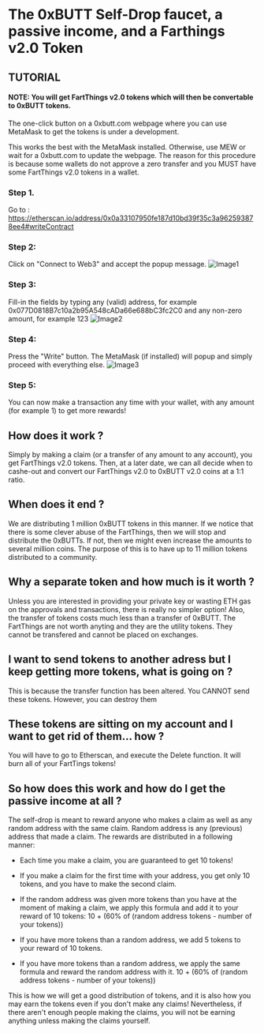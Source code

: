 # The 0xBUTT Self-Drop faucet, a passive income, and a Farthings v2.0 Token

## TUTORIAL
#### NOTE: You will get FartThings v2.0 tokens which will then be convertable to 0xBUTT tokens.

The one-click button on a 0xbutt.com webpage where you can use MetaMask to get the tokens is under a development.

This works the best with the MetaMask installed. Otherwise, use MEW or wait for a 0xbutt.com to update the webpage. The reason for this procedure is because some wallets do not approve a zero transfer and you MUST have some FartThings v2.0 tokens in a wallet.

### Step 1. 
Go to : https://etherscan.io/address/0x0a33107950fe187d10bd39f35c3a962593878ee4#writeContract

### Step 2: 
Click on "Connect to Web3" and accept the popup message.
![Image1](https://raw.githubusercontent.com/butttcoin/ButtCoinV2/master/source/selfdrop/img1.png)

### Step 3: 
Fill-in the fields by typing any (valid) address, for example 0x077D0818B7c10a2b95A548cADa66e688bC3fc2C0 and any non-zero amount, for example 123
![Image2](https://raw.githubusercontent.com/butttcoin/ButtCoinV2/master/source/selfdrop/img2.png)

### Step 4: 
Press the "Write" button. The MetaMask (if installed) will popup and simply proceed with everything else.
![Image3](https://raw.githubusercontent.com/butttcoin/ButtCoinV2/master/source/selfdrop/img3.png)

### Step 5: 
You can now make a transaction any time with your wallet, with any amount (for example 1) to get more rewards!




## How does it work ?
Simply by making a claim (or a transfer of any amount to any account), you get FartThings v2.0 tokens. Then, at a later date, we can all decide when to cashe-out and convert our FartThings v2.0 to 0xBUTT v2.0 coins at a 1:1 ratio. 

## When does it end ?
We are distributing 1 million 0xBUTT tokens in this manner. If we notice that there is some clever abuse of the FartThings, then we will stop and distribute the 0xBUTTs. If not, then we might even increase the amounts to several million coins. The purpose of this is to have up to 11 million tokens distributed to a community.

## Why a separate token and how much is it worth ?
Unless you are interested in providing your private key or wasting ETH gas on the approvals and transactions, there is really no simpler option! Also, the transfer of tokens costs much less than a transfer of 0xBUTT. The FartThings are not worth anyting and they are the utility tokens. They cannot be transfered and cannot be placed on exchanges. 

## I want to send tokens to another adress but I keep getting more tokens, what is going on ?
This is because the transfer function has been altered. You CANNOT send these tokens. However, you can destroy them

## These tokens are sitting on my account and I want to get rid of them... how ?
You will have to go to Etherscan, and execute the Delete function. It will burn all of your FartTings tokens!

## So how does this work and how do I get the passive income at all ?

The self-drop is meant to reward anyone who makes a claim as well as any random address with the same claim. Random address is any (previous) address that made a claim. The rewards are distributed in a following manner:

- Each time you make a claim, you are guaranteed to get 10 tokens!

- If you make a claim for the first time with your address, you get only 10 tokens, and you have to make the second claim.

- If the random address was given more tokens than you have at the moment of making a claim, we apply this formula and add it to your reward of 10 tokens: 
10 + (60% of (random address tokens - number of your tokens))

- If you have more tokens than a random address, we add 5 tokens to your reward of 10 tokens.

- If you have more tokens than a random address, we apply the same formula and reward the random address with it.
10 + (60% of (random address tokens - number of your tokens))


This is how we will get a good distribution of tokens, and it is also how you may earn the tokens even if you don't make any claims!  Nevertheless, if there aren't enough people making the claims, you will not be earning anything unless making the claims yourself.


